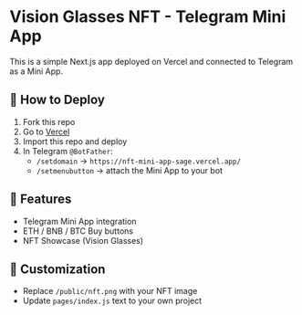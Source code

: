 # Vision Glasses NFT - Telegram Mini App

This is a simple Next.js app deployed on Vercel and connected to Telegram as a Mini App.

## 🚀 How to Deploy
1. Fork this repo
2. Go to [Vercel](https://vercel.com)
3. Import this repo and deploy
4. In Telegram `@BotFather`:
   - `/setdomain` → `https://nft-mini-app-sage.vercel.app/`
   - `/setmenubutton` → attach the Mini App to your bot

## 🛒 Features
- Telegram Mini App integration
- ETH / BNB / BTC Buy buttons
- NFT Showcase (Vision Glasses)

## 🔧 Customization
- Replace `/public/nft.png` with your NFT image
- Update `pages/index.js` text to your own project
